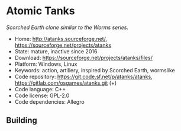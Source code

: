 # Atomic Tanks

_Scorched Earth clone similar to the Worms series._

- Home: http://atanks.sourceforge.net/, https://sourceforge.net/projects/atanks
- State: mature, inactive since 2016 
- Download: https://sourceforge.net/projects/atanks/files/
- Platform: Windows, Linux
- Keywords: action, artillery, inspired by Scorched Earth, wormslike
- Code repository: https://git.code.sf.net/p/atanks/atanks, https://gitlab.com/osgames/atanks.git (+)
- Code language: C++
- Code license: GPL-2.0
- Code dependencies: Allegro

## Building


